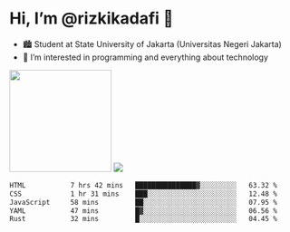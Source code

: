 # Hi, I’m @rizkikadafi 👋
- 🏙 Student at State University of Jakarta (Universitas Negeri Jakarta)
- 👀 I’m interested in programming and everything about technology
<img height="180em" src="https://github-readme-stats.vercel.app/api?username=rizkikadafi&show_icons=true&hide_border=true&&count_private=true&include_all_commits=true" />
<img src="https://github-readme-stats.vercel.app/api/top-langs/?username=rizkikadafi&show_icons=true&hide_border=true&&count_private=true&include_all_commits=true" />

<!--START_SECTION:waka-->

```txt
HTML           7 hrs 42 mins   ███████████████▓░░░░░░░░░   63.32 %
CSS            1 hr 31 mins    ███░░░░░░░░░░░░░░░░░░░░░░   12.48 %
JavaScript     58 mins         ██░░░░░░░░░░░░░░░░░░░░░░░   07.95 %
YAML           47 mins         █▓░░░░░░░░░░░░░░░░░░░░░░░   06.56 %
Rust           32 mins         █░░░░░░░░░░░░░░░░░░░░░░░░   04.45 %
```

<!--END_SECTION:waka-->

<!---
rizkikadafi/rizkikadafi is a ✨ special ✨ repository because its `README.md` (this file) appears on your GitHub profile.
You can click the Preview link to take a look at your changes.
--->
